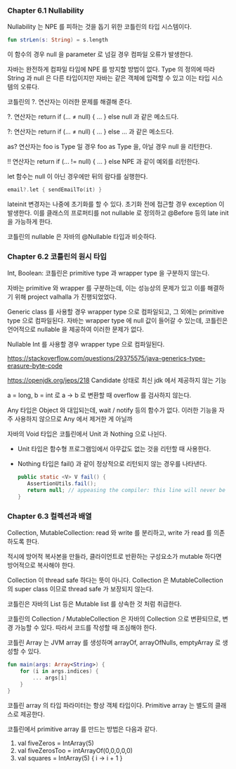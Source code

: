 ### Chapter 6.1 Nullability

Nullability 는 NPE 를 피하는 것을 돕기 위한 코틀린의 타입 시스템이다. 

```kotlin
fun strLen(s: String) = s.length
```

이 함수의 경우 null 을 parameter 로 넘길 경우 컴파일 오류가 발생한다.

자바는 완전하게 컴파일 타임에 NPE 를 방지할 방법이 없다. Type 의 정의에 따라 String 과 null 은 다른 타입이지만 자바는 같은 객체에 입력할 수 있고 이는 타입 시스템의 오류다.

코틀린의 ?. 연산자는 이러한 문제를 해결해 준다.

?. 연산자는 return if (… ≠ null) { … } else null 과 같은 메소드다.

?: 연산자는 return if (… ≠ null) { … } else … 과 같은 메소드다.

as? 연산자는 foo is Type 일 경우 foo as Type 을, 아닐 경우 null 을 리턴한다.

!! 연산자는 return if (... != null) { ... } else NPE 과 같이 예외를 리턴한다.

let 함수는 null 이 아닌 경우에만 뒤의 람다를 실행한다.

```kotlin
email?.let { sendEmailTo(it) }
```

lateinit 변경자는 나중에 초기화를 할 수 있다. 초기화 전에 접근할 경우 exception 이 발생한다. 이를 클래스의 프로퍼티를 not nullable 로 정의하고 @Before 등의 late init 을 가능하게 한다.

코틀린의 nullable 은 자바의 @Nullable 타입과 비슷하다.


### Chapter 6.2 코틀린의 원시 타입

Int, Boolean: 코틀린은 primitive type 과 wrapper type 을 구분하지 않는다.

자바는 primitive 와 wrapper 를 구분하는데, 이는 성능상의 문제가 있고 이를 해결하기 위해 project valhalla 가 진행되었었다.

Generic class 를 사용할 경우 wrapper type 으로 컴파일되고, 그 외에는 primitive type 으로 컴파일된다. 자바는 wrapper type 에 null 값이 들어갈 수 있는데, 코틀린은 언어적으로 nullable 을 제공하여 이러한 문제가 없다.

Nullable Int 를 사용할 경우 wrapper type 으로 컴파일된다.

https://stackoverflow.com/questions/29375575/java-generics-type-erasure-byte-code

https://openjdk.org/jeps/218 Candidate 상태로 최신 jdk 에서 제공하지 않는 기능

a = long, b = int 로 a → b 로 변환할 때 overflow 를 검사하지 않는다.

Any 타입은 Object 와 대입되는데, wait / notify 등의 함수가 없다. 이러한 기능을 자주 사용하지 않으므로 Any 에서 제거한 게 아닐까

자바의 Void 타입은 코틀린에서 Unit 과 Nothing 으로 나뉜다.

- Unit 타입은 함수형 프로그램잉에서 아무값도 없는 것을 리턴할 때 사용한다.
- Nothing 타입은 fail() 과 같이 정상적으로 리턴되지 않는 경우를 나타낸다.
    
    ```java
    public static <V> V fail() {
       AssertionUtils.fail();
       return null; // appeasing the compiler: this line will never be executed.
    }
    ```


### Chapter 6.3 컬렉션과 배열

Collection, MutableCollection: read 와 write 를 분리하고, write 가 read 를 의존하도록 한다.

적시에 방어적 복사본을 만들라, 클라이언트로 반환하는 구성요소가 mutable 하다면 방어적으로 복사해야 한다.

Collection 이 thread safe 하다는 뜻이 아니다. Collection 은 MutableCollection 의 super class 이므로 thread safe 가 보장되지 않는다.


코틀린은 자바의 List 등은 Mutable list 를 상속한 것 처럼 취급한다.

코틀린의 Collection / MutableCollection 은 자바의 Collection 으로 변환되므로, 변경 가능할 수 있다. 따라서 코드를 작성할 때 조심해야 한다.

코틀린 Array 는 JVM array 를 생성하며 arrayOf, arrayOfNulls, emptyArray 로 생성할 수 있다.

```kotlin
fun main(args: Array<String>) {
	for (i in args.indices) {
		... args[i]
	}
}
```

코틀린 array 의 타입 파라미터는 항상 객체 타입이다. Primitive array 는 별도의 클래스로 제공한다.

코틀린에서 primitive array 를 만드는 방법은 다음과 같다.

1. val fiveZeros = IntArray(5)
2. val fiveZerosToo = intArrayOf(0,0,0,0,0)
3. val squares = IntArray(5) { i → i + 1 }
